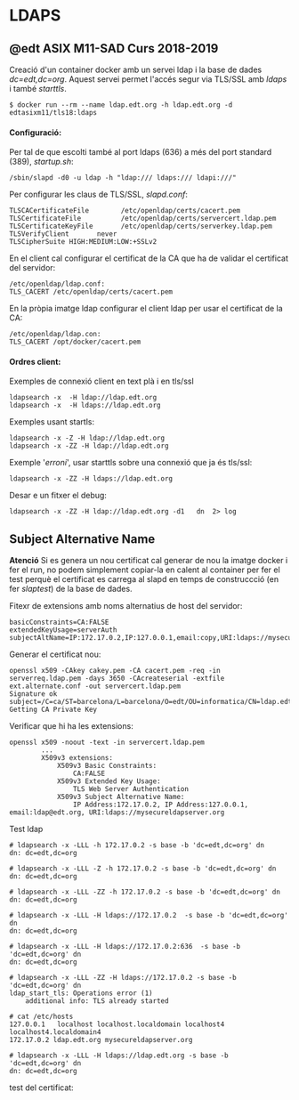 # LDAPS
## @edt ASIX M11-SAD Curs 2018-2019

Creació d'un container docker amb un servei ldap
i la base de dades *dc=edt,dc=org*. Aquest servei
permet l'accés segur via TLS/SSL amb *ldaps* i 
també *starttls*.

```
$ docker run --rm --name ldap.edt.org -h ldap.edt.org -d edtasixm11/tls18:ldaps
```

#### Configuració:

Per tal de que escolti també al port ldaps (636) a 
més del port standard (389), *startup.sh*:
```
/sbin/slapd -d0 -u ldap -h "ldap:/// ldaps:/// ldapi:///" 
```

Per configurar les claus de TLS/SSL, *slapd.conf*:
```
TLSCACertificateFile        /etc/openldap/certs/cacert.pem
TLSCertificateFile          /etc/openldap/certs/servercert.ldap.pem
TLSCertificateKeyFile       /etc/openldap/certs/serverkey.ldap.pem
TLSVerifyClient       never
TLSCipherSuite HIGH:MEDIUM:LOW:+SSLv2
```

En el client cal configurar el certificat de la CA que ha de validar el certificat
del servidor:
```
/etc/openldap/ldap.conf:
TLS_CACERT /etc/openldap/certs/cacert.pem
```

En la pròpia imatge ldap configurar el client ldap per usar el certificat de la CA:
```
/etc/openldap/ldap.con:
TLS_CACERT /opt/docker/cacert.pem
```

#### Ordres client:

Exemples de connexió client  en text plà i en tls/ssl
```
ldapsearch -x  -H ldap://ldap.edt.org 
ldapsearch -x  -H ldaps://ldap.edt.org 
```

Exemples usant startls:
```
ldapsearch -x -Z -H ldap://ldap.edt.org 
ldapsearch -x -ZZ -H ldap://ldap.edt.org 
```

Exemple '*erroni*', usar starttls sobre una connexió que 
ja és tls/ssl:
```
ldapsearch -x -ZZ -H ldaps://ldap.edt.org 
```

Desar e un fitxer el debug:
```
ldapsearch -x -ZZ -H ldap://ldap.edt.org -d1   dn  2> log
```


## Subject Alternative Name

**Atenció** Si es genera un nou certificat cal generar de nou la imatge docker i fer el run,
no podem simplement copiar-la en calent al container per fer el test perquè el certificat es
carrega al slapd en temps de construccció (en fer *slaptest*) de la base de dades.

Fitexr de extensions amb noms alternatius de host del servidor:
```
basicConstraints=CA:FALSE
extendedKeyUsage=serverAuth
subjectAltName=IP:172.17.0.2,IP:127.0.0.1,email:copy,URI:ldaps://mysecureldapserver.org
```

Generar el certificat nou:
```
openssl x509 -CAkey cakey.pem -CA cacert.pem -req -in serverreq.ldap.pem -days 3650 -CAcreateserial -extfile ext.alternate.conf -out servercert.ldap.pem
Signature ok
subject=/C=ca/ST=barcelona/L=barcelona/O=edt/OU=informatica/CN=ldap.edt.org/emailAddress=ldap@edt.org
Getting CA Private Key
```

Verificar que hi ha les extensions:
```
openssl x509 -noout -text -in servercert.ldap.pem
        ...
        X509v3 extensions:
            X509v3 Basic Constraints: 
                CA:FALSE
            X509v3 Extended Key Usage: 
                TLS Web Server Authentication
            X509v3 Subject Alternative Name: 
                IP Address:172.17.0.2, IP Address:127.0.0.1, email:ldap@edt.org, URI:ldaps://mysecureldapserver.org
```

Test ldap
```
# ldapsearch -x -LLL -h 172.17.0.2 -s base -b 'dc=edt,dc=org' dn
dn: dc=edt,dc=org

# ldapsearch -x -LLL -Z -h 172.17.0.2 -s base -b 'dc=edt,dc=org' dn
dn: dc=edt,dc=org

# ldapsearch -x -LLL -ZZ -h 172.17.0.2 -s base -b 'dc=edt,dc=org' dn
dn: dc=edt,dc=org

# ldapsearch -x -LLL -H ldaps://172.17.0.2  -s base -b 'dc=edt,dc=org' dn
dn: dc=edt,dc=org

# ldapsearch -x -LLL -H ldaps://172.17.0.2:636  -s base -b 'dc=edt,dc=org' dn
dn: dc=edt,dc=org

# ldapsearch -x -LLL -ZZ -H ldaps://172.17.0.2 -s base -b 'dc=edt,dc=org' dn
ldap_start_tls: Operations error (1)
	additional info: TLS already started
```

```
# cat /etc/hosts
127.0.0.1   localhost localhost.localdomain localhost4 localhost4.localdomain4
172.17.0.2 ldap.edt.org mysecureldapserver.org

# ldapsearch -x -LLL -H ldaps://ldap.edt.org -s base -b 'dc=edt,dc=org' dn
dn: dc=edt,dc=org
```

test del certificat:
```

```


